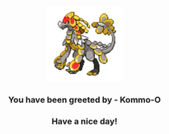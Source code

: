 <p align="center">
            <img src="https://raw.githubusercontent.com/PokeAPI/sprites/master/sprites/pokemon/784.png" width="150" height="150">
          </p>
          <h3 align="center">You have been greeted by - <b>Kommo-O</b></h3>
          <h3 align="center">Have a nice day!</h3>
        